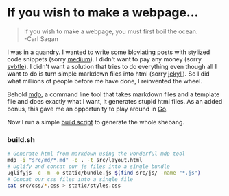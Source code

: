 If you wish to make a webpage...
==========

>  If you wish to make a webpage, you must first boil the ocean.  
>  -Carl Sagan

I was in a quandry. I wanted to write some bloviating posts with stylized code snippets (sorry [medium](https://medium.com)). I didn't want to pay any money (sorry [svbtle](https://svbtle.com/)). I didn't want a solution that tries to do everything even though all I want to do is turn simple markdown files into html (sorry [jekyll](http://jekyllrb.com/)). So I did what millions of people before me have done, I reinvented the wheel.  
  
Behold [mdp](https://github.com/mmaelzer/mdp), a command line tool that takes markdown files and a template file and does exactly what I want, it generates stupid html files. As an added bonus, this gave me an opportunity to play around in [Go](https://golang.org/). 
  
Now I run a simple [build script](https://github.com/mmaelzer/mmaelzer.github.io/blob/master/build.sh) to generate the whole shebang.

### build.sh
```bash
# Generate html from markdown using the wonderful mdp tool
mdp -i "src/md/*.md" -o . -t src/layout.html
# Uglify and concat our js files into a single bundle
uglifyjs -c -m -o static/bundle.js $(find src/js/ -name "*.js")
# Concat our css files into a single file
cat src/css/*.css > static/styles.css
```